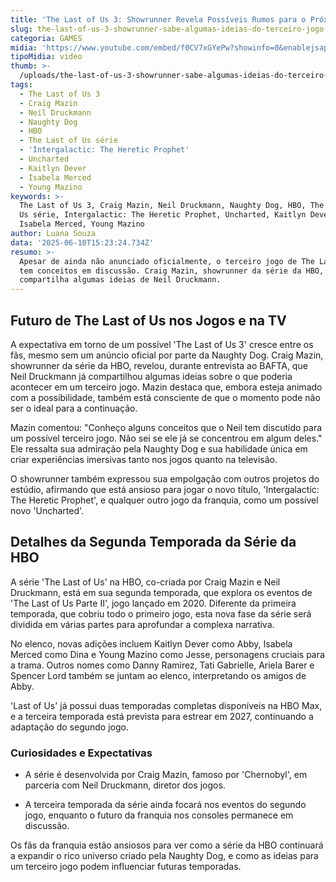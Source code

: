 ```yaml
---
title: 'The Last of Us 3: Showrunner Revela Possíveis Rumos para o Próximo Jogo'
slug: the-last-of-us-3-showrunner-sabe-algumas-ideias-do-terceiro-jogo
categoria: GAMES
midia: 'https://www.youtube.com/embed/f0CV7xGYePw?showinfo=0&enablejsapi=1'
tipoMidia: video
thumb: >-
  /uploads/the-last-of-us-3-showrunner-sabe-algumas-ideias-do-terceiro-jogo-thumb.png
tags:
  - The Last of Us 3
  - Craig Mazin
  - Neil Druckmann
  - Naughty Dog
  - HBO
  - The Last of Us série
  - 'Intergalactic: The Heretic Prophet'
  - Uncharted
  - Kaitlyn Dever
  - Isabela Merced
  - Young Mazino
keywords: >-
  The Last of Us 3, Craig Mazin, Neil Druckmann, Naughty Dog, HBO, The Last of
  Us série, Intergalactic: The Heretic Prophet, Uncharted, Kaitlyn Dever,
  Isabela Merced, Young Mazino
author: Luana Souza
data: '2025-06-10T15:23:24.734Z'
resumo: >-
  Apesar de ainda não anunciado oficialmente, o terceiro jogo de The Last of Us
  tem conceitos em discussão. Craig Mazin, showrunner da série da HBO,
  compartilha algumas ideias de Neil Druckmann.
---
```


## Futuro de The Last of Us nos Jogos e na TV

A expectativa em torno de um possível 'The Last of Us 3' cresce entre os fãs, mesmo sem um anúncio oficial por parte da Naughty Dog. Craig Mazin, showrunner da série da HBO, revelou, durante entrevista ao BAFTA, que Neil Druckmann já compartilhou algumas ideias sobre o que poderia acontecer em um terceiro jogo. Mazin destaca que, embora esteja animado com a possibilidade, também está consciente de que o momento pode não ser o ideal para a continuação.

Mazin comentou: "Conheço alguns conceitos que o Neil tem discutido para um possível terceiro jogo. Não sei se ele já se concentrou em algum deles." Ele ressalta sua admiração pela Naughty Dog e sua habilidade única em criar experiências imersivas tanto nos jogos quanto na televisão.

O showrunner também expressou sua empolgação com outros projetos do estúdio, afirmando que está ansioso para jogar o novo título, 'Intergalactic: The Heretic Prophet', e qualquer outro jogo da franquia, como um possível novo 'Uncharted'.

## Detalhes da Segunda Temporada da Série da HBO

A série 'The Last of Us' na HBO, co-criada por Craig Mazin e Neil Druckmann, está em sua segunda temporada, que explora os eventos de 'The Last of Us Parte II', jogo lançado em 2020. Diferente da primeira temporada, que cobriu todo o primeiro jogo, esta nova fase da série será dividida em várias partes para aprofundar a complexa narrativa.

No elenco, novas adições incluem Kaitlyn Dever como Abby, Isabela Merced como Dina e Young Mazino como Jesse, personagens cruciais para a trama. Outros nomes como Danny Ramirez, Tati Gabrielle, Ariela Barer e Spencer Lord também se juntam ao elenco, interpretando os amigos de Abby.

'Last of Us' já possui duas temporadas completas disponíveis na HBO Max, e a terceira temporada está prevista para estrear em 2027, continuando a adaptação do segundo jogo.

### Curiosidades e Expectativas

- A série é desenvolvida por Craig Mazin, famoso por 'Chernobyl', em parceria com Neil Druckmann, diretor dos jogos.

- A terceira temporada da série ainda focará nos eventos do segundo jogo, enquanto o futuro da franquia nos consoles permanece em discussão.

Os fãs da franquia estão ansiosos para ver como a série da HBO continuará a expandir o rico universo criado pela Naughty Dog, e como as ideias para um terceiro jogo podem influenciar futuras temporadas.
